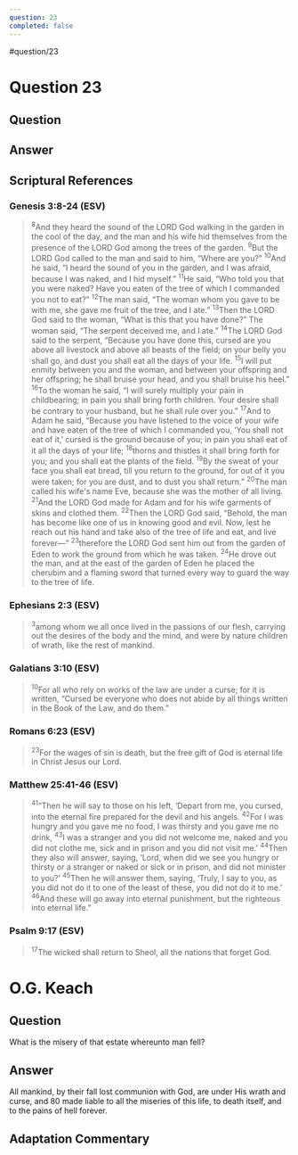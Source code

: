 ```yaml
---
question: 23
completed: false
---
```

#question/23
# Question 23

## Question


## Answer


## Scriptural References
### Genesis 3:8-24 (ESV)
> <sup>8</sup>And they heard the sound of the LORD God walking in the garden in the cool of the day, and the man and his wife hid themselves from the presence of the LORD God among the trees of the garden.
> <sup>9</sup>But the LORD God called to the man and said to him, “Where are you?”
> <sup>10</sup>And he said, “I heard the sound of you in the garden, and I was afraid, because I was naked, and I hid myself.”
> <sup>11</sup>He said, “Who told you that you were naked? Have you eaten of the tree of which I commanded you not to eat?”
> <sup>12</sup>The man said, “The woman whom you gave to be with me, she gave me fruit of the tree, and I ate.”
> <sup>13</sup>Then the LORD God said to the woman, “What is this that you have done?” The woman said, “The serpent deceived me, and I ate.”
> <sup>14</sup>The LORD God said to the serpent, “Because you have done this, cursed are you above all livestock and above all beasts of the field; on your belly you shall go, and dust you shall eat all the days of your life.
> <sup>15</sup>I will put enmity between you and the woman, and between your offspring and her offspring; he shall bruise your head, and you shall bruise his heel.”
> <sup>16</sup>To the woman he said, “I will surely multiply your pain in childbearing; in pain you shall bring forth children. Your desire shall be contrary to your husband, but he shall rule over you.”
> <sup>17</sup>And to Adam he said, “Because you have listened to the voice of your wife and have eaten of the tree of which I commanded you, ‘You shall not eat of it,’ cursed is the ground because of you; in pain you shall eat of it all the days of your life;
> <sup>18</sup>thorns and thistles it shall bring forth for you; and you shall eat the plants of the field.
> <sup>19</sup>By the sweat of your face you shall eat bread, till you return to the ground, for out of it you were taken; for you are dust, and to dust you shall return.”
> <sup>20</sup>The man called his wife's name Eve, because she was the mother of all living.
> <sup>21</sup>And the LORD God made for Adam and for his wife garments of skins and clothed them.
> <sup>22</sup>Then the LORD God said, “Behold, the man has become like one of us in knowing good and evil. Now, lest he reach out his hand and take also of the tree of life and eat, and live forever—”
> <sup>23</sup>therefore the LORD God sent him out from the garden of Eden to work the ground from which he was taken.
> <sup>24</sup>He drove out the man, and at the east of the garden of Eden he placed the cherubim and a flaming sword that turned every way to guard the way to the tree of life.

### Ephesians 2:3 (ESV)
> <sup>3</sup>among whom we all once lived in the passions of our flesh, carrying out the desires of the body and the mind, and were by nature children of wrath, like the rest of mankind.

### Galatians 3:10 (ESV)
> <sup>10</sup>For all who rely on works of the law are under a curse; for it is written, “Cursed be everyone who does not abide by all things written in the Book of the Law, and do them.”

### Romans 6:23 (ESV)
> <sup>23</sup>For the wages of sin is death, but the free gift of God is eternal life in Christ Jesus our Lord.

### Matthew 25:41-46 (ESV)
> <sup>41</sup>“Then he will say to those on his left, ‘Depart from me, you cursed, into the eternal fire prepared for the devil and his angels.
> <sup>42</sup>For I was hungry and you gave me no food, I was thirsty and you gave me no drink,
> <sup>43</sup>I was a stranger and you did not welcome me, naked and you did not clothe me, sick and in prison and you did not visit me.’
> <sup>44</sup>Then they also will answer, saying, ‘Lord, when did we see you hungry or thirsty or a stranger or naked or sick or in prison, and did not minister to you?’
> <sup>45</sup>Then he will answer them, saying, ‘Truly, I say to you, as you did not do it to one of the least of these, you did not do it to me.’
> <sup>46</sup>And these will go away into eternal punishment, but the righteous into eternal life.”

### Psalm 9:17 (ESV)
> <sup>17</sup>The wicked shall return to Sheol, all the nations that forget God.

# O.G. Keach
## Question
What is the misery of that estate whereunto man fell?

## Answer
All mankind, by their fall lost communion with God, are under His wrath and curse, and 80 made liable to all the miseries of this life, to death itself, and to the pains of hell forever.

## Adaptation Commentary
